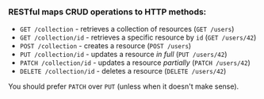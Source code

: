 ### RESTful maps CRUD operations to HTTP methods:

* `GET /collection` - retrieves a collection of resources (`GET /users`)
* `GET /collection/id` - retrieves a specific resource by `id` (`GET /users/42`)
* `POST /collection` - creates a resource (`POST /users`)
* `PUT /collection/id` - updates a resource _in full_ (`PUT /users/42`)
* `PATCH /collection/id` - updates a resource _partially_ (`PATCH /users/42`)
* `DELETE /collection/id` - deletes a resource (`DELETE /users/42`)

You should prefer `PATCH` over `PUT` (unless when it doesn't make sense).